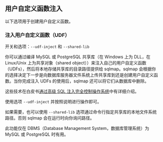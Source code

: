 ## 用户自定义函数注入

以下选项用于创建用户自定义函数。

### 注入用户自定义函数（UDF）

开关和选项：`--udf-inject` 和 `--shared-lib`

你可以通过编译 MySQL 或 PostgreSQL 共享库（在 Windows 上为 DLL，在 Linux/Unix 上为共享对象（shared object））来注入自己的用户自定义函数（UDFs），然后将本地存储共享库的目录路径提供给 sqlmap。sqlmap 会根据你的选择决定下一步是向数据库服务器文件系统上传共享库到还是创建用户自定义函数。当你完成注入 UDFs 的使用后，sqlmap 还可以将它们从数据库中删除。

这些技术在白皮书[通过高级 SQL 注入完全控制操作系统](http://www.slideshare.net/inquis/advanced-sql-injection-to-operating-system-full-control-whitepaper-4633857)中有详细介绍。

使用选项 `--udf-inject` 并按照说明进行操作即可。

如果需要，也可以使用 `--shared-lib` 选项通过命令行指定共享库的本地文件系统路径。否则 sqlmap 会在运行时向你询问路径。

此功能仅在 DBMS（Database Management System，数据库管理系统）为 MySQL 或 PostgreSQL 时有用。
